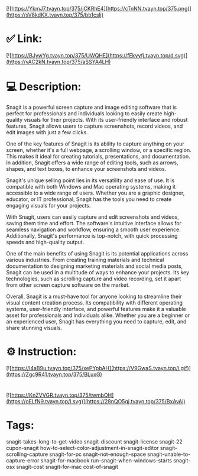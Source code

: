 [![https://YkmJ7.tvayn.top/375/jCKRhE4](https://cTnNN.tvayn.top/375.png)](https://sV8kdKX.tvayn.top/375/bb1cslj)
# ✅ Link:
[![https://BJywYg.tvayn.top/375/UWQHE](https://fEkyyfj.tvayn.top/d.svg)](https://vAC2kN.tvayn.top/375/aSSYA4LH)
# 💻 Description:
Snagit is a powerful screen capture and image editing software that is perfect for professionals and individuals looking to easily create high-quality visuals for their projects. With its user-friendly interface and robust features, Snagit allows users to capture screenshots, record videos, and edit images with just a few clicks.

One of the key features of Snagit is its ability to capture anything on your screen, whether it's a full webpage, a scrolling window, or a specific region. This makes it ideal for creating tutorials, presentations, and documentation. In addition, Snagit offers a wide range of editing tools, such as arrows, shapes, and text boxes, to enhance your screenshots and videos.

Snagit's unique selling point lies in its versatility and ease of use. It is compatible with both Windows and Mac operating systems, making it accessible to a wide range of users. Whether you are a graphic designer, educator, or IT professional, Snagit has the tools you need to create engaging visuals for your projects.

With Snagit, users can easily capture and edit screenshots and videos, saving them time and effort. The software's intuitive interface allows for seamless navigation and workflow, ensuring a smooth user experience. Additionally, Snagit's performance is top-notch, with quick processing speeds and high-quality output.

One of the main benefits of using Snagit is its potential applications across various industries. From creating training materials and technical documentation to designing marketing materials and social media posts, Snagit can be used in a multitude of ways to enhance your projects. Its key technologies, such as scrolling capture and video recording, set it apart from other screen capture software on the market.

Overall, Snagit is a must-have tool for anyone looking to streamline their visual content creation process. Its compatibility with different operating systems, user-friendly interface, and powerful features make it a valuable asset for professionals and individuals alike. Whether you are a beginner or an experienced user, Snagit has everything you need to capture, edit, and share stunning visuals.

# ⚙️ Instruction:
[![https://l4aB9u.tvayn.top/375/xePYpbAH](https://V9GwaS.tvayn.top/i.gif)](https://Zgc9R41.tvayn.top/375/BLuxG)
#
[![https://KnZVVGR.tvayn.top/375/twmbOH](https://oELfN9.tvayn.top/l.svg)](https://28nQO5qj.tvayn.top/375/BxAvAi)
# Tags:
snagit-takes-long-to-get-video snagit-discount snagit-license snagit-22 cupon-snagit how-to-select-color-adjustment-in-snagit-editor snagit-scrolling-capture snagit-for-pc snagit-not-enough-space snagit-unable-to-capture-error snagit-for-macbook run-snagit-when-windows-starts snagit-osx snagit-cost snagit-for-mac cost-of-snagit





